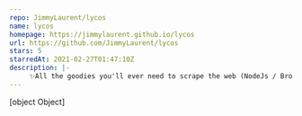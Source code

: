 ```yaml
---
repo: JimmyLaurent/lycos
name: lycos
homepage: https://jimmylaurent.github.io/lycos
url: https://github.com/JimmyLaurent/lycos
stars: 5
starredAt: 2021-02-27T01:47:10Z
description: |-
     ✨All the goodies you'll ever need to scrape the web (NodeJs / Browser)
---
```


[object Object]
